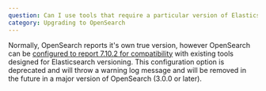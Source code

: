 ```yaml
---
question: Can I use tools that require a particular version of Elasticsearch?
category: Upgrading to OpenSearch
---
```


Normally, OpenSearch reports it's own true version, however OpenSearch can be [configured to report 7.10.2 for compatibility](https://opensearch.org/docs/latest/clients/agents-and-ingestion-tools/index/) with existing tools designed for Elasticsearch versioning. This configuration option is deprecated and will throw a warning log message and will be removed in the future in a major version of OpenSearch (3.0.0 or later).